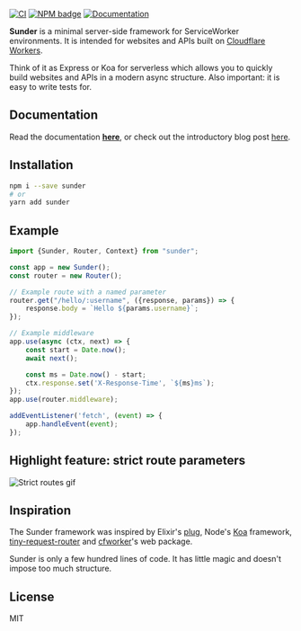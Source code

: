 [![CI](https://github.com/gzuidhof/Sunder/workflows/CI/badge.svg)](https://github.com/gzuidhof/Sunder/actions)
[![NPM badge](https://img.shields.io/npm/v/sunder)](https://www.npmjs.com/package/sunder)
[![Documentation](https://img.shields.io/badge/Read%20the-documentation-1abc9c.svg)](https://gzuidhof.github.io/Sunder/docs)

**Sunder** is a minimal server-side framework for ServiceWorker environments. It is intended for websites and APIs built on [Cloudflare Workers](https://workers.cloudflare.com/).

Think of it as Express or Koa for serverless which allows you to quickly build websites and APIs in a modern async structure. Also important: it is easy to write tests for.

<!-- Technologies it pairs with especially well:

* [Serverless worker environments](https://workers.cloudflare.com/).
* [ESBuild](https://esbuild.github.io/) for <50ms builds, allowing for very fast iteration.
* [lit-html](https://https://lit-html.polymer-project.org/) for both [serverside](https://github.com/popeindustries/lit-html-server) and clientside templating. This enables websites without a runtime/front-end framework.
* [Typescript](https://https://www.typescriptlang.org/). Sunder is especially strict when it comes to path parameters: parameters in routes are statically checked at build time!

All four of these are optional in your own project. -->

## Documentation
Read the documentation [**here**](https://gzuidhof.github.io/Sunder/docs), or check out the introductory blog post [here](https://gzuidhof.github.io/Sunder/blog).

## Installation
```bash
npm i --save sunder
# or
yarn add sunder
```

## Example

```typescript
import {Sunder, Router, Context} from "sunder";

const app = new Sunder();
const router = new Router();

// Example route with a named parameter
router.get("/hello/:username", ({response, params}) => {
    response.body = `Hello ${params.username}`;
});

// Example middleware
app.use(async (ctx, next) => {
    const start = Date.now();
    await next();

    const ms = Date.now() - start;
    ctx.response.set('X-Response-Time', `${ms}ms`);    
});
app.use(router.middleware);

addEventListener('fetch', (event) => {
    app.handleEvent(event);
});
```

## Highlight feature: strict route parameters
![Strict routes gif](https://i.imgur.com/XeOyoxF.gif)

## Inspiration

The Sunder framework was inspired by Elixir's [plug](https://github.com/elixir-plug/plug), Node's [Koa](https://koajs.com/) framework, [tiny-request-router]() and [cfworker](https://github.com/cfworker/cfworker)'s web package.

Sunder is only a few hundred lines of code. It has little magic and doesn't impose too much structure.

## License
MIT

